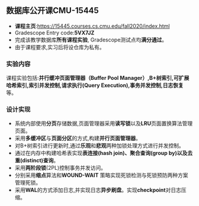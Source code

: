   

## 数据库公开课CMU-15445
   

 - **课程主页**:https://15445.courses.cs.cmu.edu/fall2020/index.html
 - Gradescope Entry code:**5VX7JZ**
 - 完成该教学数据库**所有课程实验**, Gradescope测试点均**满分通过**。
 - 由于课程要求,实习后将设仓库为私有。

### 实验内容
   课程实验包括:**并行缓冲页面管理器（Buffer Pool Manager）,B+树索引,可扩展哈希索引,索引并发控制,请求执行(Query Execution),事务并发控制,日志恢复**等。

### 设计实现

 - 系统内部使用**分页**存储数据,页面管理器采用**读写锁**以及**LRU**页面置换算法管理页面。
 - 采用**多缓冲区**与**页面分区**的方式,构建**并行页面管理器**。
 - 对B+树索引进行更新时,通过**乐观**和**悲观**两种加锁处理方式进行并发控制。
 - 通过在内存中构建哈希表实现**表连接(hash join)、聚合查询(group by)以及去重(distinct)查询**。
 - 采用**两阶段锁**(2PL)控制事务并发访问。
 - 分别采用**缩点**算法和**WOUND-WAIT** 策略实现死锁检测与死锁预防两种方案管理死锁。
 - 采用**WAL**的方式添加日志,并实现日志**异步刷盘**。实现**checkpoint**对日志压缩。
   
